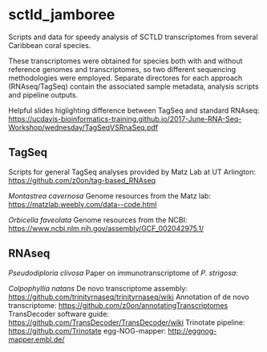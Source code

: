 # sctld_jamboree
Scripts and data for speedy analysis of SCTLD transcriptomes from several Caribbean coral species.

These transcriptomes were obtained for species both with and without reference genomes and transcriptomes, so two different sequencing methodologies were employed. Separate directores for each approach (RNAseq/TagSeq) contain the associated sample metadata, analysis scripts and pipeline outputs.

 Helpful slides higlighting difference between TagSeq and standard RNAseq:
  https://ucdavis-bioinformatics-training.github.io/2017-June-RNA-Seq-Workshop/wednesday/TagSeqVSRnaSeq.pdf

## TagSeq
  Scripts for general TagSeq analyses provided by Matz Lab at UT Arlington:
  https://github.com/z0on/tag-based_RNAseq
  

_Montastrea cavernosa_
  Genome resources from the Matz lab: https://matzlab.weebly.com/data--code.html
    
_Orbicella faveolata_
  Genome resources from the NCBI: https://www.ncbi.nlm.nih.gov/assembly/GCF_002042975.1/

## RNAseq
    
_Pseudodiploria clivosa_
  Paper on immunotranscriptome of _P. strigosa_: 

_Colpophyllia natans_
  De novo transcriptome assembly: https://github.com/trinityrnaseq/trinityrnaseq/wiki
  Annotation of de novo transcriptome: https://github.com/z0on/annotatingTranscriptomes
  TransDecoder software guide: https://github.com/TransDecoder/TransDecoder/wiki
  Trinotate pipeline: https://github.com/Trinotate
  egg-NOG-mapper: http://eggnog-mapper.embl.de/